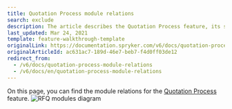 ```yaml
---
title: Quotation Process module relations
search: exclude
description: The article describes the Quotation Process feature, its statuses, and workflow (by a customer, sales representative, agent account and interaction with approval process.
last_updated: Mar 24, 2021
template: feature-walkthrough-template
originalLink: https://documentation.spryker.com/v6/docs/quotation-process-module-relations
originalArticleId: ac631ac7-189d-46e7-beb7-f4d0ff03de12
redirect_from:
  - /v6/docs/quotation-process-module-relations
  - /v6/docs/en/quotation-process-module-relations
---
```


On this page, you can find the module relations for the [Quotation Process](/docs/scos/user/features/{{page.version}}/quotation-process-feature-overview.html) feature.
![RFQ modules diagram](https://spryker.s3.eu-central-1.amazonaws.com/docs/Features/Workflow+%26+Process+Management/Quotation+process+and+RFQ/Quotation+Process+%26+RFQ+Feature+Overview/request-for-quote-module-diagram.png)
